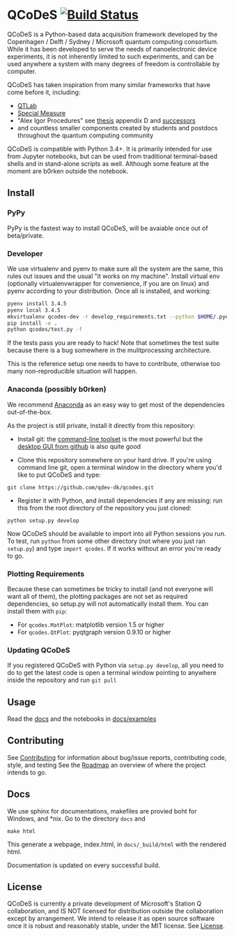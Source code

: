 # QCoDeS [![Build Status](https://travis-ci.com/qdev-dk/QCoDeS.svg?token=H7MjHi74teZgv8JHTYhx&branch=master)](https://travis-ci.com/qdev-dk/QCoDeS)

QCoDeS is a Python-based data acquisition framework developed by the Copenhagen / Delft / Sydney / Microsoft quantum computing consortium. While it has been developed to serve the needs of nanoelectronic device experiments, it is not inherently limited to such experiments, and can be used anywhere a system with many degrees of freedom is controllable by computer.

QCoDeS has taken inspiration from many similar frameworks that have come before it, including:
- [QTLab](https://github.com/heeres/qtlab)
- [Special Measure](https://github.com/yacobylab/special-measure)
- "Alex Igor Procedures" see [thesis](http://qdev.nbi.ku.dk/student_theses/pdf_files/A_Johnson_thesis.pdf) appendix D and [successors](http://www.igorexchange.com/project/Expt_Procedures)
- and countless smaller components created by students and postdocs throughout the quantum computing community

QCoDeS is compatible with Python 3.4+. It is primarily intended for use from Jupyter notebooks, but can be used from traditional terminal-based shells and in stand-alone scripts as well.
Although some feature at the moment are b0rken outside the notebook.

## Install

### PyPy
PyPy is the fastest way to install QCoDeS, will be avaiable once out of beta/private.

### Developer

We use virtualenv and pyenv to make sure all the system are the same, this rules out issues and the usual "it works on my machine".
Install virtual env (optionally virtualenvwrapper for convenience, if you are on linux) and pyenv according to your distribution.
Once all is installed, and working:

```bash
pyenv install 3.4.5
pyenv local 3.4.5
mkvirtualenv qcodes-dev -r develop_requirements.txt --python $HOME/.pyenv/versions/3.4.5/bin/python3.4
pip install -e .
python qcodes/test.py -f
```

If the tests pass you are ready to hack!
Note that sometimes the test suite because there is a bug somewhere in the mulitprocessing  architecture.

This is the reference setup one needs to have to contribute, otherwise too many non-reproducible situation will happen.

### Anaconda (possibly b0rken)

We recommend [Anaconda](https://www.continuum.io/downloads) as an easy way to get most of the dependencies out-of-the-box.

As the project is still private, install it directly from this repository:

- Install git: the [command-line toolset](https://git-scm.com/) is the most powerful but the [desktop GUI from github](https://desktop.github.com/) is also quite good

- Clone this repository somewhere on your hard drive. If you're using command line git, open a terminal window in the directory where you'd like to put QCoDeS and type:
```
git clone https://github.com/qdev-dk/qcodes.git
```

- Register it with Python, and install dependencies if any are missing: run this from the root directory of the repository you just cloned:
```
python setup.py develop
```

Now QCoDeS should be available to import into all Python sessions you run. To test, run `python` from some other directory (not where you just ran `setup.py`) and type `import qcodes`. If it works without an error you're ready to go.

### Plotting Requirements

Because these can sometimes be tricky to install (and not everyone will want all of them), the plotting packages are not set as required dependencies, so setup.py will not automatically install them. You can install them with `pip`:

- For `qcodes.MatPlot`: matplotlib version 1.5 or higher
- For `qcodes.QtPlot`: pyqtgraph version 0.9.10 or higher

### Updating QCoDeS

If you registered QCoDeS with Python via `setup.py develop`, all you need to do to get the latest code is open a terminal window pointing to anywhere inside the repository and run `git pull`

## Usage

Read the [docs](http://qdev-dk.github.io/qcodes) and the notebooks in [docs/examples](docs/examples)


## Contributing

See [Contributing](CONTRIBUTING.rst) for information about bug/issue reports, contributing code, style, and testing
See the [Roadmap](http://qdev-dk.github.io/qcodes/roadmap.html) an overview of where the project intends to go.


## Docs

We use sphinx for documentations, makefiles are provied boht for Windows, and *nix.
Go to the directory  `docs` and

```
make html
```

This generate a webpage, index.html,  in  `docs/_build/html` with the rendered html.

Documentation is updated on every successful build.


## License

QCoDeS is currently a private development of Microsoft's Station Q collaboration, and IS NOT licensed for distribution outside the collaboration except by arrangement. We intend to release it as open source software once it is robust and reasonably stable, under the MIT license. See [License](LICENSE.md).
